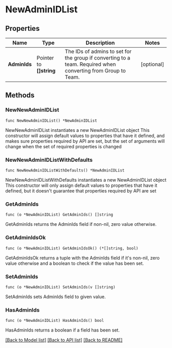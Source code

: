 # NewAdminIDList

## Properties

Name | Type | Description | Notes
------------ | ------------- | ------------- | -------------
**AdminIds** | Pointer to **[]string** | The IDs of admins to set for the group if converting to a team. Required when converting from Group to Team. | [optional] 

## Methods

### NewNewAdminIDList

`func NewNewAdminIDList() *NewAdminIDList`

NewNewAdminIDList instantiates a new NewAdminIDList object
This constructor will assign default values to properties that have it defined,
and makes sure properties required by API are set, but the set of arguments
will change when the set of required properties is changed

### NewNewAdminIDListWithDefaults

`func NewNewAdminIDListWithDefaults() *NewAdminIDList`

NewNewAdminIDListWithDefaults instantiates a new NewAdminIDList object
This constructor will only assign default values to properties that have it defined,
but it doesn't guarantee that properties required by API are set

### GetAdminIds

`func (o *NewAdminIDList) GetAdminIds() []string`

GetAdminIds returns the AdminIds field if non-nil, zero value otherwise.

### GetAdminIdsOk

`func (o *NewAdminIDList) GetAdminIdsOk() (*[]string, bool)`

GetAdminIdsOk returns a tuple with the AdminIds field if it's non-nil, zero value otherwise
and a boolean to check if the value has been set.

### SetAdminIds

`func (o *NewAdminIDList) SetAdminIds(v []string)`

SetAdminIds sets AdminIds field to given value.

### HasAdminIds

`func (o *NewAdminIDList) HasAdminIds() bool`

HasAdminIds returns a boolean if a field has been set.


[[Back to Model list]](../README.md#documentation-for-models) [[Back to API list]](../README.md#documentation-for-api-endpoints) [[Back to README]](../README.md)


